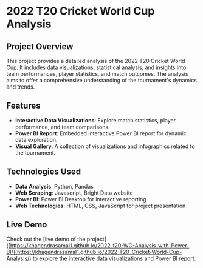 # 2022 T20 Cricket World Cup Analysis

## Project Overview

This project provides a detailed analysis of the 2022 T20 Cricket World Cup. It includes data visualizations, statistical analysis, and insights into team performances, player statistics, and match outcomes. The analysis aims to offer a comprehensive understanding of the tournament's dynamics and trends.

## Features

- **Interactive Data Visualizations**: Explore match statistics, player performance, and team comparisons.
- **Power BI Report**: Embedded interactive Power BI report for dynamic data exploration.
- **Visual Gallery**: A collection of visualizations and infographics related to the tournament.

## Technologies Used

- **Data Analysis**: Python, Pandas
- **Web Scraping**: Javascript, Bright Data website
- **Power BI**: Power BI Desktop for interactive reporting
- **Web Technologies**: HTML, CSS, JavaScript for project presentation

## Live Demo

Check out the [live demo of the project]([https://khagendrasamal1.github.io/2022-t20-WC-Analysis-with-Power-BI/](https://khagendrasamal1.github.io/2022-T20-Cricket-World-Cup-Analysis/) to explore the interactive data visualizations and Power BI report.
